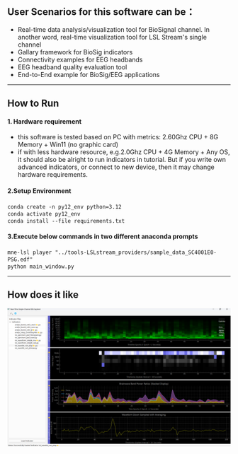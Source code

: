 ## User Scenarios for this software can be：

* Real-time data analysis/visualization tool for BioSignal channel. In another word, real-time visualization tool for LSL Stream's single channel
* Gallary framework for BioSig indicators
* Connectivity examples for EEG headbands
* EEG headband quality evaluation tool
* End-to-End example for BioSig/EEG applications
---------------
## How to Run
#### 1. Hardware requirement
  * this software is tested based on PC with metrics: 2.60Ghz CPU + 8G Memory + Win11 (no graphic card)
  * if with less hardware resource, e.g.2.0Ghz CPU + 4G Memory + Any OS, it should also be alright to run indicators in tutorial. But if you write own advanced indicators, or connect to new device, then it may change hardware requirements.

#### 2.Setup Environment
    conda create -n py12_env python=3.12
    conda activate py12_env
    conda install --file requirements.txt

#### 3.Execute below commands in two different anaconda prompts
    mne-lsl player "../tools-LSLstream_providers/sample_data_SC4001E0-PSG.edf"
    python main_window.py
   
----------------
## How does it like
![app_screenshot](tutorials/app_screenshot.png)
